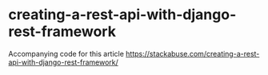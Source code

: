 # creating-a-rest-api-with-django-rest-framework
Accompanying code for this article https://stackabuse.com/creating-a-rest-api-with-django-rest-framework/

